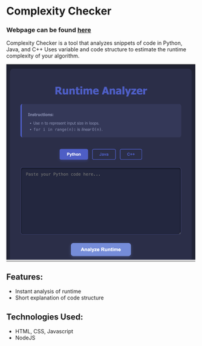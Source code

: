 # Complexity Checker
### Webpage can be found [here](https://codeforcestracker.com)

Complexity Checker is a tool that analyzes snippets of code in Python, Java, and C++
Uses variable and code structure to estimate the runtime complexity of your algorithm.

<table style="border-collapse: collapse;">
  <tr>
    <td style="border: none; padding: 0;">
      <img src="dashboard1.png" alt="Screenshot 1" width="500" />
    </td>
  </tr>
</table>

## Features:
- Instant analysis of runtime
- Short explanation of code structure

## Technologies Used:
- HTML, CSS, Javascript
- NodeJS
